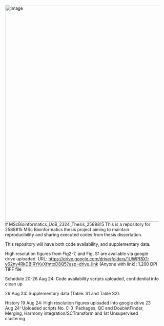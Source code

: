 <img width="708" alt="image" src="https://github.com/user-attachments/assets/fafea4f2-b134-4546-944d-5c899dbc4bdb">
# MScBioinformatics_UoB_2324_Thesis_2588815
This is a repository for 2588815 MSc Bioinformatics thesis project aiming to maintain reproducibility and sharing executed codes from thesis dissertation. 

This repository will have both code availability, and supplementary data. 

High resolution figures from Fig2-7, and Fig. S1 are available via google drive uploaded. 
URL: https://drive.google.com/drive/folders/1UWPf8X1-y62nv4RkDBIRYKvXfmtxD8Q5?usp=drive_link (Anyone with link): 1,200 DPI TIFF file 


Schedule
20-26 Aug 24: Code availability scripts uploaded, confidential info clean up 

26 Aug 24: Supplementary data (Table. S1 and Table S2). 

History
19 Aug 24: High resolution figures uploaded into google drive
23 Aug 24: Uploaded scripts No. 0-3 :Packages, QC and DoubletFinder, Merging,  Harmony integration/SCTransform and 1st Unsupervised clustering
